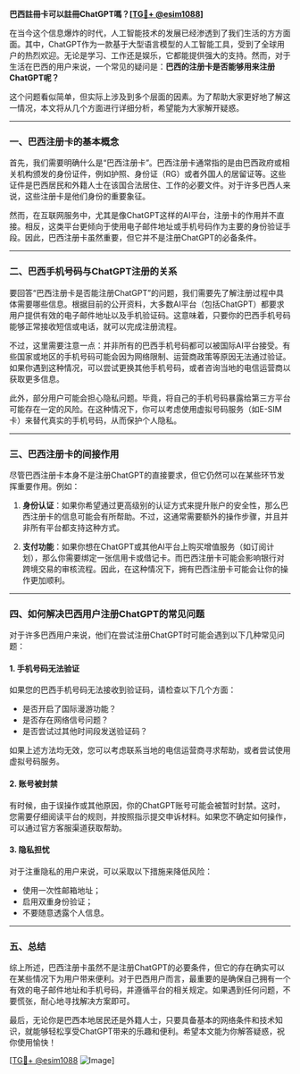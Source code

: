 **巴西註冊卡可以註冊ChatGPT嗎？[[TG💪+ @esim1088](https://t.me/s/esim1088)]**

在当今这个信息爆炸的时代，人工智能技术的发展已经渗透到了我们生活的方方面面。其中，ChatGPT作为一款基于大型语言模型的人工智能工具，受到了全球用户的热烈欢迎。无论是学习、工作还是娱乐，它都能提供强大的支持。然而，对于生活在巴西的用户来说，一个常见的疑问是：**巴西的注册卡是否能够用来注册ChatGPT呢？**

这个问题看似简单，但实际上涉及到多个层面的因素。为了帮助大家更好地了解这一情况，本文将从几个方面进行详细分析，希望能为大家解开疑惑。

---

### 一、巴西注册卡的基本概念

首先，我们需要明确什么是“巴西注册卡”。巴西注册卡通常指的是由巴西政府或相关机构颁发的身份证件，例如护照、身份证（RG）或者外国人的居留证等。这些证件是巴西居民和外籍人士在该国合法居住、工作的必要文件。对于许多巴西人来说，这些注册卡是他们身份的重要象征。

然而，在互联网服务中，尤其是像ChatGPT这样的AI平台，注册卡的作用并不直接。相反，这类平台更倾向于使用电子邮件地址或手机号码作为主要的身份验证手段。因此，巴西注册卡虽然重要，但它并不是注册ChatGPT的必备条件。

---

### 二、巴西手机号码与ChatGPT注册的关系

要回答“巴西注册卡是否能注册ChatGPT”的问题，我们需要先了解注册过程中具体需要哪些信息。根据目前的公开资料，大多数AI平台（包括ChatGPT）都要求用户提供有效的电子邮件地址以及手机验证码。这意味着，只要你的巴西手机号码能够正常接收短信或电话，就可以完成注册流程。

不过，这里需要注意一点：并非所有的巴西手机号码都可以被国际AI平台接受。有些国家或地区的手机号码可能会因为网络限制、运营商政策等原因无法通过验证。如果你遇到这种情况，可以尝试更换其他手机号码，或者咨询当地的电信运营商以获取更多信息。

此外，部分用户可能会担心隐私问题。毕竟，将自己的手机号码暴露给第三方平台可能存在一定的风险。在这种情况下，你可以考虑使用虚拟号码服务（如E-SIM卡）来替代真实的手机号码，从而保护个人隐私。

---

### 三、巴西注册卡的间接作用

尽管巴西注册卡本身不是注册ChatGPT的直接要求，但它仍然可以在某些环节发挥重要作用。例如：

1. **身份认证**：如果你希望通过更高级别的认证方式来提升账户的安全性，那么巴西注册卡的信息可能会有所帮助。不过，这通常需要额外的操作步骤，并且并非所有平台都支持这种方式。
   
2. **支付功能**：如果你想在ChatGPT或其他AI平台上购买增值服务（如订阅计划），那么你需要绑定一张信用卡或借记卡。而巴西注册卡可能会影响银行对跨境交易的审核流程。因此，在这种情况下，拥有巴西注册卡可能会让你的操作更加顺利。

---

### 四、如何解决巴西用户注册ChatGPT的常见问题

对于许多巴西用户来说，他们在尝试注册ChatGPT时可能会遇到以下几种常见问题：

#### 1. 手机号码无法验证
如果您的巴西手机号码无法接收到验证码，请检查以下几个方面：
- 是否开启了国际漫游功能？
- 是否存在网络信号问题？
- 是否尝试过其他时间段发送验证码？

如果上述方法均无效，您可以考虑联系当地的电信运营商寻求帮助，或者尝试使用虚拟号码服务。

#### 2. 账号被封禁
有时候，由于误操作或其他原因，你的ChatGPT账号可能会被暂时封禁。这时，您需要仔细阅读平台的规则，并按照指示提交申诉材料。如果您不确定如何操作，可以通过官方客服渠道获取帮助。

#### 3. 隐私担忧
对于注重隐私的用户来说，可以采取以下措施来降低风险：
- 使用一次性邮箱地址；
- 启用双重身份验证；
- 不要随意透露个人信息。

---

### 五、总结

综上所述，巴西注册卡虽然不是注册ChatGPT的必要条件，但它的存在确实可以在某些情况下为用户带来便利。对于巴西用户而言，最重要的是确保自己拥有一个有效的电子邮件地址和手机号码，并遵循平台的相关规定。如果遇到任何问题，不要慌张，耐心地寻找解决方案即可。

最后，无论你是巴西本地居民还是外籍人士，只要具备基本的网络条件和技术知识，就能够轻松享受ChatGPT带来的乐趣和便利。希望本文能为你解答疑惑，祝你使用愉快！

[[TG💪+ @esim1088](https://t.me/s/esim1088) ![Image](https://i.postimg.cc/4NQfJmqS/Snipaste-2025-05-13-00-14-12.png)]